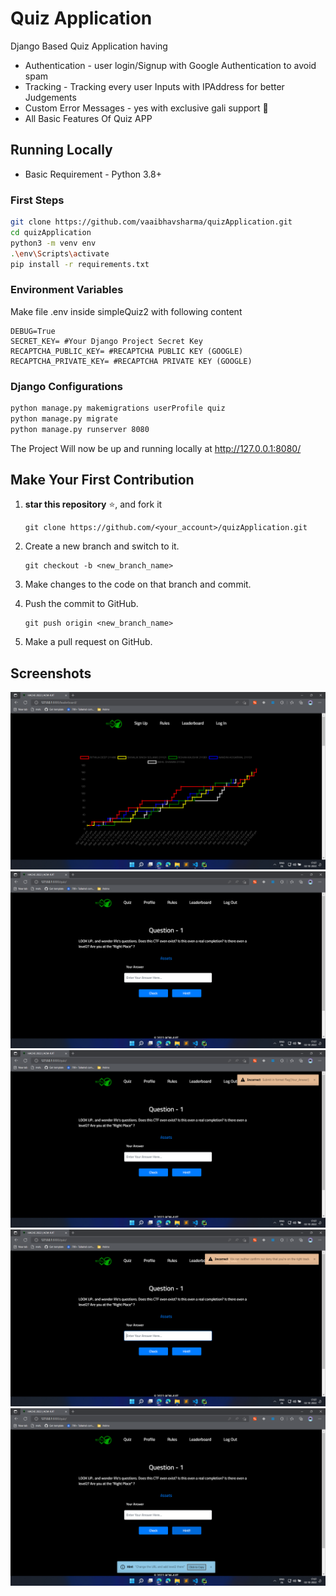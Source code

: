 # Quiz Application

Django Based Quiz Application having 

- Authentication - user login/Signup with Google Authentication to avoid spam
- Tracking - Tracking every user Inputs with IPAddress for better Judgements
- Custom Error Messages - yes with exclusive gali support 🥲
- All Basic Features Of Quiz APP

## Running Locally 
- Basic Requirement - Python 3.8+

### First Steps

```sh
git clone https://github.com/vaaibhavsharma/quizApplication.git
cd quizApplication
python3 -m venv env
.\env\Scripts\activate
pip install -r requirements.txt
```

###  Environment Variables
Make file .env inside simpleQuiz2 with following content
```shell
DEBUG=True
SECRET_KEY= #Your Django Project Secret Key 
RECAPTCHA_PUBLIC_KEY= #RECAPTCHA PUBLIC KEY (GOOGLE)
RECAPTCHA_PRIVATE_KEY= #RECAPTCHA PRIVATE KEY (GOOGLE)
```

### Django Configurations

```sh
python manage.py makemigrations userProfile quiz
python manage.py migrate
python manage.py runserver 8080
```

The Project Will now be up and running locally at http://127.0.0.1:8080/

## Make Your First Contribution

1. **star this repository** ⭐, and fork it
   ```
   git clone https://github.com/<your_account>/quizApplication.git
   ```
2. Create a new branch and switch to it.

   ```
   git checkout -b <new_branch_name>
   ```

3. Make changes to the code on that branch and commit.
4. Push the commit to GitHub.

   ```
   git push origin <new_branch_name>
   ```
5. Make a pull request on GitHub.

## Screenshots

![Leaderboard](/gitassets/leaderboardPage.png "LeaderBoard Page")
![Questions Page](/gitassets/questionPage.png "Questions Page")
![Custom Error Messages](/gitassets/customError.png "Questions Page")
![Custom Error Messages 2](/gitassets/customError2.png "Questions Page")
![Hint](/gitassets/customHint.png "Hint")